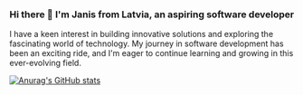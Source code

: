 ### Hi there 👋 I'm Janis from Latvia, an aspiring software developer

I have a keen interest in building innovative solutions and exploring the fascinating world of technology. My journey in software development has been an exciting ride, and I'm eager to continue learning and growing in this ever-evolving field.


[![Anurag's GitHub stats](https://github-readme-stats.vercel.app/api?username=JV-33)](https://github.com/anuraghazra/github-readme-stats)
